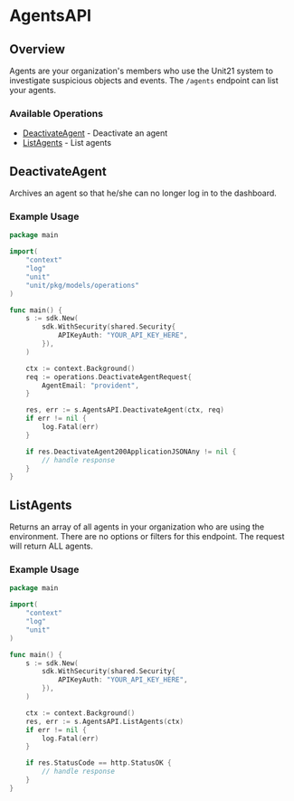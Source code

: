 # AgentsAPI

## Overview

Agents are your organization's members who use the Unit21 system to investigate suspicious objects and events. The `/agents` endpoint can list your agents. 


### Available Operations

* [DeactivateAgent](#deactivateagent) - Deactivate an agent
* [ListAgents](#listagents) - List agents

## DeactivateAgent

Archives an agent so that he/she can no longer log in to the dashboard.

### Example Usage

```go
package main

import(
	"context"
	"log"
	"unit"
	"unit/pkg/models/operations"
)

func main() {
    s := sdk.New(
        sdk.WithSecurity(shared.Security{
            APIKeyAuth: "YOUR_API_KEY_HERE",
        }),
    )

    ctx := context.Background()    
    req := operations.DeactivateAgentRequest{
        AgentEmail: "provident",
    }

    res, err := s.AgentsAPI.DeactivateAgent(ctx, req)
    if err != nil {
        log.Fatal(err)
    }

    if res.DeactivateAgent200ApplicationJSONAny != nil {
        // handle response
    }
}
```

## ListAgents

Returns an array of all agents in your organization who are using the environment.
There are no options or filters for this endpoint. The request will return ALL agents.

### Example Usage

```go
package main

import(
	"context"
	"log"
	"unit"
)

func main() {
    s := sdk.New(
        sdk.WithSecurity(shared.Security{
            APIKeyAuth: "YOUR_API_KEY_HERE",
        }),
    )

    ctx := context.Background()
    res, err := s.AgentsAPI.ListAgents(ctx)
    if err != nil {
        log.Fatal(err)
    }

    if res.StatusCode == http.StatusOK {
        // handle response
    }
}
```
